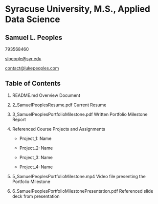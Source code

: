 # Syracuse University, M.S., Applied Data Science
## Samuel L. Peoples

793568460

slpeople@syr.edu

contact@lukepeoples.com

## Table of Contents

1. README.md 
    Overview Document

2. 2_SamuelPeoplesResume.pdf 
    Current Resume

3. 3_SamuelPeoplesPortfolioMilestone.pdf 
    Written Portfolio Milestone Report

4. Referenced Course Projects and Assignments
    * Project_1: Name
    
    * Project_2: Name
    
    * Project_3: Name
   
    * Project_4: Name
  
5. 5_SamuelPeoplesPortfolioMilestone.mp4 
    Video file presenting the Portfolio Milestone

6. 6_SamuelPeoplesPortfolioMilestonePresentation.pdf 
    Referenced slide deck from presentation

